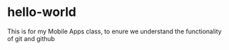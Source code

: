 # hello-world
This is for my Mobile Apps class, to enure we understand the functionality of git and github

